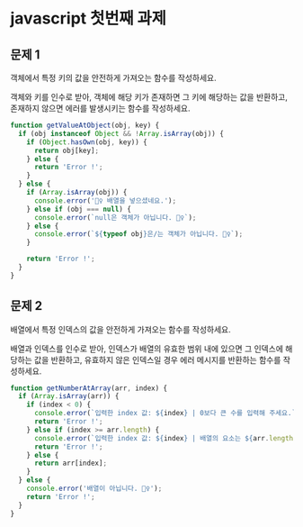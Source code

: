 # javascript 첫번째 과제

## 문제 1

객체에서 특정 키의 값을 안전하게 가져오는 함수를 작성하세요.

객체와 키를 인수로 받아, 객체에 해당 키가 존재하면 그 키에 해당하는 값을 반환하고, 존재하지 않으면 에러를 발생시키는 함수를 작성하세요.

```javascript
function getValueAtObject(obj, key) {
  if (obj instanceof Object && !Array.isArray(obj)) {
    if (Object.hasOwn(obj, key)) {
      return obj[key];
    } else {
      return 'Error !';
    }
  } else {
    if (Array.isArray(obj)) {
      console.error('🙅‍♀️ 배열을 넣으셨네요.');
    } else if (obj === null) {
      console.error(`null은 객체가 아닙니다. 🙅‍♀️`);
    } else {
      console.error(`${typeof obj}은/는 객체가 아닙니다. 🙅‍♀️`);
    }

    return 'Error !';
  }
}
```

## 문제 2

배열에서 특정 인덱스의 값을 안전하게 가져오는 함수를 작성하세요.

배열과 인덱스를 인수로 받아, 인덱스가 배열의 유효한 범위 내에 있으면 그 인덱스에 해당하는 값을 반환하고, 유효하지 않은 인덱스일 경우 에러 메시지를 반환하는 함수를 작성하세요.

```javascript
function getNumberAtArray(arr, index) {
  if (Array.isArray(arr)) {
    if (index < 0) {
      console.error(`입력한 index 값: ${index} | 0보다 큰 수를 입력해 주세요.`);
      return 'Error !';
    } else if (index >= arr.length) {
      console.error(`입력한 index 값: ${index} | 배열의 요소는 ${arr.length}개 입니다. 0부터 ${arr.length - 1} 이내의 숫자를 입력해 주세요.`);
      return 'Error !';
    } else {
      return arr[index];
    }
  } else {
    console.error('배열이 아닙니다. 🙅‍♀️');
    return 'Error !';
  }
}
```
